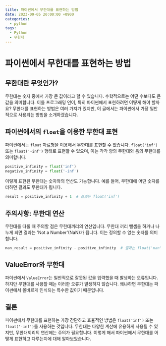 ```yaml
---
title: 파이썬에서 무한대를 표현하는 방법
date: 2023-09-05 20:00:00 +0900
categories:
  - python
tags:
  - Python
  - 무한대
---
```

# 파이썬에서 무한대를 표현하는 방법

## 무한대란 무엇인가?

무한대는 숫자 중에서 가장 큰 값이라고 할 수 있습니다. 수학적으로는 어떤 수보다도 큰 값을 의미합니다. 이를 프로그래밍 언어, 특히 파이썬에서 표현하려면 어떻게 해야 할까요? 무한대를 표현하는 방법은 여러 가지가 있지만, 이 글에서는 파이썬에서 가장 일반적으로 사용되는 방법을 소개하겠습니다.

## 파이썬에서의 `float`을 이용한 무한대 표현

파이썬에서는 `float` 자료형을 이용해서 무한대를 표현할 수 있습니다. `float('inf')` 또는 `float('-inf')` 형태로 표현할 수 있으며, 이는 각각 양의 무한대와 음의 무한대를 의미합니다.

```python
positive_infinity = float('inf')
negative_infinity = float('-inf')
```

이렇게 표현된 무한대는 숫자와의 연산도 가능합니다. 예를 들어, 무한대에 어떤 숫자를 더하면 결과도 무한대가 됩니다.

```python
result = positive_infinity + 1  # 결과는 float('inf')
```

## 주의사항: 무한대 연산

무한대를 다룰 때 주의할 점은 무한대끼리의 연산입니다. 무한대 끼리 뺄셈을 하거나 나누게 되면 결과는 'Not a Number'(NaN)가 됩니다. 이는 정의할 수 없는 숫자를 의미합니다.

```python
nan_result = positive_infinity - positive_infinity  # 결과는 float('nan')
```

## ValueError와 무한대

파이썬에서 `ValueError`는 일반적으로 잘못된 값을 입력했을 때 발생하는 오류입니다. 하지만 무한대를 사용할 때는 이러한 오류가 발생하지 않습니다. 왜냐하면 무한대는 파이썬에서 올바르게 인식되는 특수한 값이기 때문입니다.

## 결론

파이썬에서 무한대를 표현하는 가장 간단하고 효율적인 방법은 `float('inf')` 또는 `float('-inf')`를 사용하는 것입니다. 무한대는 다양한 계산에 유용하게 사용될 수 있지만, 무한대끼리의 연산에는 주의가 필요합니다. 이렇게 해서 파이썬에서 무한대를 어떻게 표현하고 다루는지에 대해 알아보았습니다.